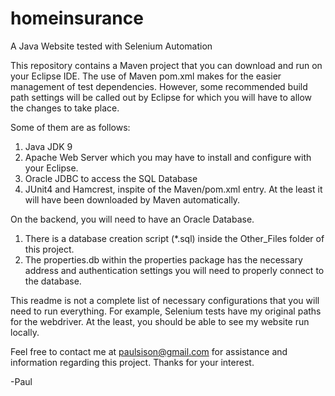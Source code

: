 # homeinsurance
A Java Website tested with Selenium Automation

This repository contains a Maven project that you can download and run on your Eclipse IDE. The use of Maven pom.xml makes for the easier management of test dependencies.
However, some recommended build path settings will be called out by Eclipse for which you will have to allow the changes to take place.

Some of them are as follows:
1) Java JDK 9
2) Apache Web Server which you may have to install and configure with your Eclipse.
3) Oracle JDBC to access the SQL Database
4) JUnit4 and Hamcrest, inspite of the Maven/pom.xml entry. At the least it will have been downloaded by Maven automatically.

On the backend, you will need to have an Oracle Database. 
1) There is a database creation script (*.sql) inside the Other_Files folder of this project.
2) The properties.db within the properties package has the necessary address and authentication settings you will need
  to properly connect to the database.
  
This readme is not a complete list of necessary configurations that you will need to run everything. For example, Selenium tests have my original paths for the webdriver.
At the least, you should be able to see my website run locally.  

Feel free to contact me at paulsison@gmail.com for assistance and information regarding this project. Thanks for your interest.
  
  -Paul
  


